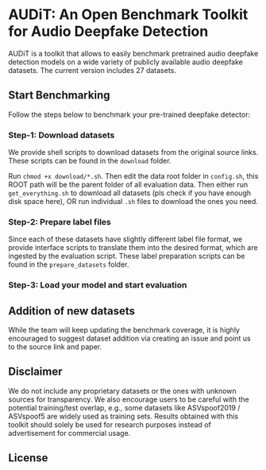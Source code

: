 # AUDiT: An Open Benchmark Toolkit for Audio Deepfake Detection
AUDiT is a toolkit that allows to easily benchmark pretrained audio deepfake detection models on a wide variety of publicly available audio deepfake datasets. The current version includes 27 datasets.

## Start Benchmarking
Follow the steps below to benchmark your pre-trained deepfake detector:
### Step-1: Download datasets
We provide shell scripts to download datasets from the original source links. These scripts can be found in the `download` folder. 

Run `chmod +x download/*.sh`. Then edit the data root folder in `config.sh`, this ROOT path will be the parent folder of all evaluation data. Then either run `get_everything.sh` to download all datasets (pls check if you have enough disk space here), OR run individual `.sh` files to download the ones you need.

### Step-2: Prepare label files
Since each of these datasets have slightly different label file format, we provide interface scripts to translate them into the desired format, which are ingested by the evaluation script. These label preparation scripts can be found in the `prepare_datasets` folder.

### Step-3: Load your model and start evaluation


## Addition of new datasets
While the team will keep updating the benchmark coverage, it is highly encouraged to suggest dataset addition via creating an issue and point us to the source link and paper.  

## Disclaimer
We do not include any proprietary datasets or the ones with unknown sources for transparency. We also encourage users to be careful with the potential training/test overlap, e.g., some datasets like ASVspoof2019 / ASVspoof5 are widely used as training sets. Results obtained with this toolkit should solely be used for research purposes instead of advertisement for commercial usage.

## License
